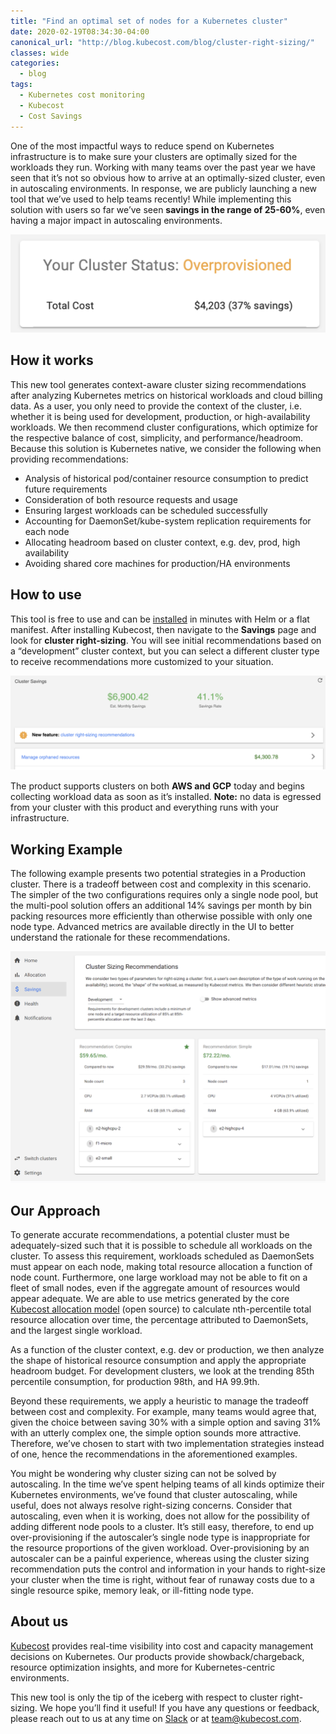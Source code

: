 ```yaml
---
title: "Find an optimal set of nodes for a Kubernetes cluster"
date: 2020-02-19T08:34:30-04:00
canonical_url: "http://blog.kubecost.com/blog/cluster-right-sizing/"
classes: wide
categories:
  - blog
tags:
  - Kubernetes cost monitoring
  - Kubecost
  - Cost Savings
---
```


One of the most impactful ways to reduce spend on Kubernetes infrastructure is to make sure your clusters are optimally sized for the workloads they run. 
Working with many teams over the past year we have seen that it’s not so obvious how to arrive at an optimally-sized cluster, even in autoscaling environments. 
In response, we are publicly launching a new tool that we’ve used to help teams recently! 
While implementing this solution with users so far we’ve seen __savings in the range of 25-60%__, even having a major impact in autoscaling environments.

![cluster savings](/assets/images/cluster-savings.png)

## How it works

This new tool generates context-aware cluster sizing recommendations after analyzing Kubernetes metrics on historical workloads and cloud billing data. As a user, you only need to provide the context of the cluster, i.e. whether it is being used for development, production, or high-availability workloads. We then recommend cluster configurations, which optimize for the respective balance of cost, simplicity, and performance/headroom. Because this solution is Kubernetes native, we consider the following when providing recommendations:

* Analysis of historical pod/container resource consumption to predict future requirements
* Consideration of both resource requests and usage
* Ensuring largest workloads can be scheduled successfully  
* Accounting for DaemonSet/kube-system replication requirements for each node
* Allocating headroom based on cluster context, e.g. dev, prod, high availability
* Avoiding shared core machines for production/HA environments

## How to use

This tool is free to use and can be [installed](http://kubecost.com/install) in minutes with Helm or a flat manifest. 
After installing Kubecost, then navigate to the __Savings__ page and look for __cluster right-sizing__. 
You will see initial recommendations based on a “development” cluster context, but you can select a different cluster type to receive recommendations more customized to your situation.

![cluster right-sizing feature](/assets/images/savings-page-new.png)

The product supports clusters on both __AWS and GCP__ today and begins collecting workload data as soon as it’s installed. 
__Note:__ no data is egressed from your cluster with this product and everything runs with your infrastructure. 

## Working Example

The following example presents two potential strategies in a Production cluster. 
There is a tradeoff between cost and complexity in this scenario. 
The simpler of the two configurations requires only a single node pool, but the multi-pool solution offers an additional 14% savings per month by bin packing resources more efficiently than otherwise possible with only one node type. 
Advanced metrics are available directly in the UI to better understand the rationale for these recommendations.

![cluster right-sizing recommendations](/assets/images/cluster-resize-example.png)

## Our Approach

To generate accurate recommendations, a potential cluster must be adequately-sized such that it is possible to schedule all workloads on the cluster. To assess this requirement, workloads scheduled as DaemonSets must appear on each node, making total resource allocation a function of node count. Furthermore, one large workload may not be able to fit on a fleet of small nodes, even if the aggregate amount of resources would appear adequate. 
We are able to use metrics generated by the core [Kubecost allocation model](https://github.com/kubecost/cost-model) (open source) to calculate nth-percentile total resource allocation over time, the percentage attributed to DaemonSets, and the largest single workload.

As a function of the cluster context, e.g. dev or production, we then analyze the shape of historical resource consumption and apply the appropriate headroom budget. For development clusters, we look at the trending 85th percentile consumption, for production 98th, and HA 99.9th. 

Beyond these requirements, we apply a heuristic to manage the tradeoff between cost and complexity. For example, many teams would agree that, given the choice between saving 30% with a simple option and saving 31% with an utterly complex one, the simple option sounds more attractive. Therefore, we’ve chosen to start with two implementation strategies instead of one, hence the recommendations in the aforementioned examples.

You might be wondering why cluster sizing can not be solved by autoscaling. In the time we’ve spent helping teams of all kinds optimize their Kubernetes environments, we’ve found that cluster autoscaling, while useful, does not always resolve right-sizing concerns. Consider that autoscaling, even when it is working, does not allow for the possibility of adding different node pools to a cluster. It’s still easy, therefore, to end up over-provisioning if the autoscaler’s single node type is inappropriate for the resource proportions of the given workload. Over-provisioning by an autoscaler can be a painful experience, whereas using the cluster sizing recommendation puts the control and information in your hands to right-size your cluster when the time is right, without fear of runaway costs due to a single resource spike, memory leak, or ill-fitting node type.

## About us

[Kubecost](https://kubecost.com/) provides real-time visibility into cost and capacity management decisions on Kubernetes. 
Our products provide showback/chargeback, resource optimization insights, and more for Kubernetes-centric environments. 

This new tool is only the tip of the iceberg with respect to cluster right-sizing. 
We hope you’ll find it useful! 
If you have any questions or feedback, please reach out to us at any time on [Slack](https://join.slack.com/t/kubecost/shared_invite/enQtNTA2MjQ1NDUyODE5LWFjYzIzNWE4MDkzMmUyZGU4NjkwMzMyMjIyM2E0NGNmYjExZjBiNjk1YzY5ZDI0ZTNhZDg4NjlkMGRkYzFlZTU) or at [team@kubecost.com](mailto:team@kubecost.com).

